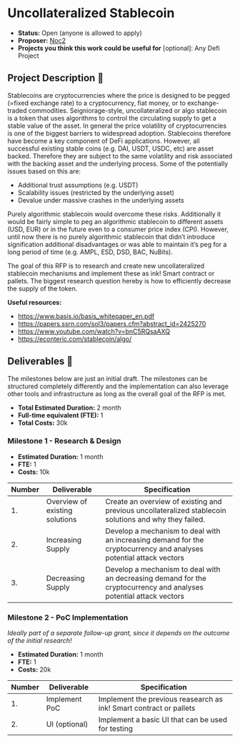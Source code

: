 # Uncollateralized Stablecoin

* **Status:** Open (anyone is allowed to apply)
* **Proposer:** [Noc2](https://github.com/Noc2)
* **Projects you think this work could be useful for** [optional]: Any Defi Project

## Project Description :page_facing_up: 

Stablecoins are cryptocurrencies where the price is designed to be pegged (=fixed exchange rate) to a cryptocurrency, fiat money, or to exchange-traded commodities. Seigniorage-style, uncollateralized or algo stablecoin is a token that uses algorithms to control the circulating supply to get a stable value of the asset. In general the price volatility of cryptocurrencies is one of the biggest barriers to widespread adoption. Stablecoins therefore have become a key component of DeFi applications. However, all successful existing stable coins (e.g. DAI, USDT, USDC, etc) are asset backed. Therefore they are subject to the same volatility and risk associated with the backing asset and the underlying process. Some of the potentially issues based on this are:
- Additional trust assumptions (e.g. USDT)  
- Scalability issues (restricted by the underlying asset) 
- Devalue under massive crashes in the underlying assets 

Purely algorithmic stablecoin would overcome these risks. Additionally it would be fairly simple to peg an algorithmic stablecoin to different assets (USD, EUR) or in the future even to a consumer price index (CPI). However, until now there is no purely algorithmic stablecoin that didn’t introduce signification additional disadvantages or was able to maintain it’s peg for a long period of time (e.g. AMPL, ESD, DSD, BAC, NuBits). 

The goal of this RFP is to research and create new uncollateralized stablecoin mechanisms and implement these as ink! Smart contract or pallets. The biggest research question hereby is how to efficiently decrease the supply of the token.   

**Useful resources:** 
- https://www.basis.io/basis_whitepaper_en.pdf  
- https://papers.ssrn.com/sol3/papers.cfm?abstract_id=2425270 
- https://www.youtube.com/watch?v=bnC5RQsaAXQ 
- https://econteric.com/stablecoin/algo/ 

## Deliverables :nut_and_bolt:

The milestones below are just an initial draft. The milestones can be structured completely differently and the implementation can also leverage other tools and infrastructure as long as the overall goal of the RFP is met.

* **Total Estimated Duration:** 2 month
* **Full-time equivalent (FTE):**  1
* **Total Costs:** 30k

### Milestone 1 - Research & Design 

* **Estimated Duration:** 1 month
* **FTE:**  1
* **Costs:** 10k


| Number | Deliverable | Specification | 
| ------------- | ------------- | ------------- |
| 1. | Overview of existing solutions | Create an overview of existing and previous uncollateralized stablecoin solutions and why they failed. |  
| 2. | Increasing Supply | Develop a mechanism to deal with an increasing demand for the cryptocurrency and analyses potential attack vectors | 
| 3. | Decreasing Supply | Develop a mechanism to deal with an decreasing demand for the cryptocurrency and analyses potential attack vectors| 

### Milestone 2 - PoC Implementation

*Ideally part of a separate follow-up grant, since it depends on the outcome of the initial research!*  

* **Estimated Duration:** 1 month
* **FTE:**  1
* **Costs:** 20k


| Number | Deliverable | Specification | 
| ------------- | ------------- | ------------- |
| 1. | Implement PoC| Implement the previous reasearch as ink! Smart contract or pallets |  
| 2. | UI (optional) | Implement a basic UI that can be used for testing | 

